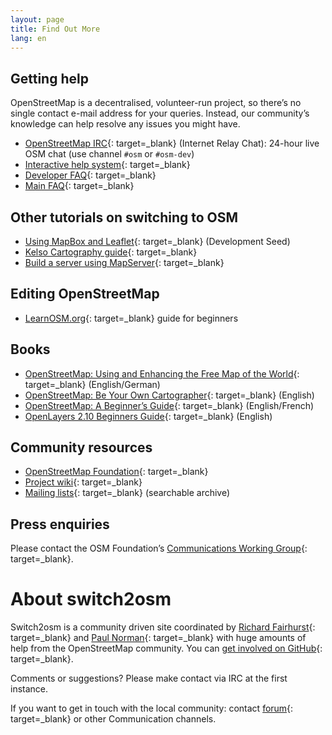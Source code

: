 ```yaml
---
layout: page
title: Find Out More
lang: en
---
```


## Getting help

OpenStreetMap is a decentralised, volunteer-run project, so there’s no single contact e-mail address for your queries. Instead, our community’s knowledge can help resolve any issues you might have.

* [OpenStreetMap IRC](https://irc.openstreetmap.org/){: target=_blank} (Internet Relay Chat): 24-hour live OSM chat (use channel `#osm` or `#osm-dev`)
* [Interactive help system](https://help.openstreetmap.org/){: target=_blank}
* [Developer FAQ](https://wiki.openstreetmap.org/wiki/Developer_FAQ){: target=_blank}
* [Main FAQ](https://wiki.openstreetmap.org/wiki/FAQ){: target=_blank}

## Other tutorials on switching to OSM

* [Using MapBox and Leaflet](http://developmentseed.org/blog/2012/jan/12/open-source-with-leaflet-and-mapbox/){: target=_blank} (Development Seed)
* [Kelso Cartography guide](https://github.com/nvkelso/geo-how-to/wiki){: target=_blank}
* [Build a server using MapServer](http://trac.osgeo.org/mapserver/wiki/RenderingOsmDataUbuntu){: target=_blank}

## Editing OpenStreetMap

* [LearnOSM.org](http://www.learnosm.org/){: target=_blank} guide for beginners

## Books

* [OpenStreetMap: Using and Enhancing the Free Map of the World](http://openstreetmap.info/){: target=_blank} (English/German)
* [OpenStreetMap: Be Your Own Cartographer](https://www.packtpub.com/openstreetmap/book){: target=_blank} (English)
* [OpenStreetMap: A Beginner’s Guide](http://en.flossmanuals.net/openstreetmap/){: target=_blank} (English/French)
* [OpenLayers 2.10 Beginners Guide](https://www.packtpub.com/openlayers-2-1-javascript-web-mapping-library-beginners-guide/book){: target=_blank} (English)

## Community resources

* [OpenStreetMap Foundation](https://wiki.osmfoundation.org/wiki/Main_Page){: target=_blank}
* [Project wiki](https://wiki.openstreetmap.org/wiki/Uk:Main_Page){: target=_blank}
* [Mailing lists](https://lists.openstreetmap.org/listinfo){: target=_blank} (searchable archive)

## Press enquiries

Please contact the OSM Foundation’s [Communications Working Group](https://wiki.osmfoundation.org/wiki/Communication_Working_Group){: target=_blank}.

# About switch2osm

Switch2osm is a community driven site coordinated by [Richard Fairhurst](http://www.systemed.net/){: target=_blank} and [Paul Norman](http://www.paulnorman.ca/){: target=_blank} with huge amounts of help from the OpenStreetMap community. You can [get involved on GitHub](https://github.com/switch2osm/switch2osm.github.io){: target=_blank}.

Comments or suggestions? Please make contact via IRC at the first instance.

If you want to get in touch with the local community: contact [forum](https://community.openstreetmap.org/){: target=_blank} or other Communication channels.

